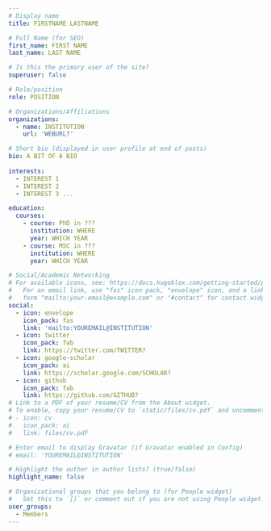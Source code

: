 ```yaml
---
# Display name
title: FIRSTNAME LASTNAME 

# Full Name (for SEO)
first_name: FIRST NAME
last_name: LAST NAME

# Is this the primary user of the site?
superuser: false

# Role/position
role: POSITION

# Organizations/Affiliations
organizations:
  - name: INSTITUTION
    url: 'WEBURL?'

# Short bio (displayed in user profile at end of posts)
bio: A BIT OF A BIO 
 
interests:
  - INTEREST 1 
  - INTEREST 2
  - INTEREST 3 ...

education:
  courses:
    - course: PhD in ??? 
      institution: WHERE
      year: WHICH YEAR
    - course: MSC in ??? 
      institution: WHERE
      year: WHICH YEAR

# Social/Academic Networking
# For available icons, see: https://docs.hugoblox.com/getting-started/page-builder/#icons
#   For an email link, use "fas" icon pack, "envelope" icon, and a link in the
#   form "mailto:your-email@example.com" or "#contact" for contact widget.
social:
  - icon: envelope
    icon_pack: fas
    link: 'mailto:YOUREMAIL@INSTITUTION'
  - icon: twitter
    icon_pack: fab
    link: https://twitter.com/TWITTER?
  - icon: google-scholar
    icon_pack: ai
    link: https://scholar.google.com/SCHOLAR?
  - icon: github
    icon_pack: fab
    link: https://github.com/GITHUB?
# Link to a PDF of your resume/CV from the About widget.
# To enable, copy your resume/CV to `static/files/cv.pdf` and uncomment the lines below.
# - icon: cv
#   icon_pack: ai
#   link: files/cv.pdf

# Enter email to display Gravatar (if Gravatar enabled in Config)
# email: 'YOUREMAIL@INSTITUTION'

# Highlight the author in author lists? (true/false)
highlight_name: false

# Organizational groups that you belong to (for People widget)
#   Set this to `[]` or comment out if you are not using People widget.
user_groups:
  - Members
---
```

